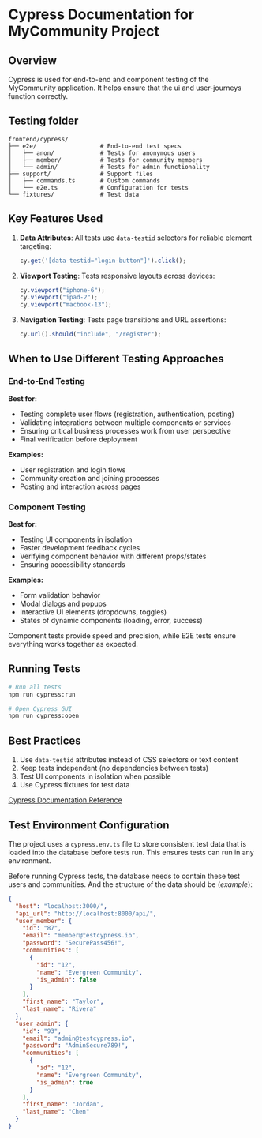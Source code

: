# Cypress Documentation for MyCommunity Project

## Overview

Cypress is used for end-to-end and component testing of the MyCommunity application. It helps ensure that the ui and user-journeys function correctly.

## Testing folder

```
frontend/cypress/
├── e2e/                  # End-to-end test specs
│   ├── anon/             # Tests for anonymous users
│   ├── member/           # Tests for community members
│   └── admin/            # Tests for admin functionality
├── support/              # Support files
│   ├── commands.ts       # Custom commands
│   └── e2e.ts            # Configuration for tests
└── fixtures/             # Test data
```

## Key Features Used

1. **Data Attributes**: All tests use `data-testid` selectors for reliable element targeting:

   ```typescript
   cy.get('[data-testid="login-button"]').click();
   ```

2. **Viewport Testing**: Tests responsive layouts across devices:

   ```typescript
   cy.viewport("iphone-6");
   cy.viewport("ipad-2");
   cy.viewport("macbook-13");
   ```

3. **Navigation Testing**: Tests page transitions and URL assertions:
   ```typescript
   cy.url().should("include", "/register");
   ```

## When to Use Different Testing Approaches

### End-to-End Testing

**Best for:**

- Testing complete user flows (registration, authentication, posting)
- Validating integrations between multiple components or services
- Ensuring critical business processes work from user perspective
- Final verification before deployment

**Examples:**

- User registration and login flows
- Community creation and joining processes
- Posting and interaction across pages

### Component Testing

**Best for:**

- Testing UI components in isolation
- Faster development feedback cycles
- Verifying component behavior with different props/states
- Ensuring accessibility standards

**Examples:**

- Form validation behavior
- Modal dialogs and popups
- Interactive UI elements (dropdowns, toggles)
- States of dynamic components (loading, error, success)

Component tests provide speed and precision, while E2E tests ensure everything works together as expected.

## Running Tests

```bash
# Run all tests
npm run cypress:run

# Open Cypress GUI
npm run cypress:open
```

## Best Practices

1. Use `data-testid` attributes instead of CSS selectors or text content
2. Keep tests independent (no dependencies between tests)
3. Test UI components in isolation when possible
4. Use Cypress fixtures for test data

[Cypress Documentation Reference](https://docs.cypress.io/)

## Test Environment Configuration

The project uses a `cypress.env.ts` file to store consistent test data that is loaded into the database before tests run. This ensures tests can run in any environment.

Before running Cypress tests, the database needs to contain these test users and communities. And the structure of the data should be (_example_):

```json
{
  "host": "localhost:3000/",
  "api_url": "http://localhost:8000/api/",
  "user_member": {
    "id": "87",
    "email": "member@testcypress.io",
    "password": "SecurePass456!",
    "communities": [
      {
        "id": "12",
        "name": "Evergreen Community",
        "is_admin": false
      }
    ],
    "first_name": "Taylor",
    "last_name": "Rivera"
  },
  "user_admin": {
    "id": "93",
    "email": "admin@testcypress.io",
    "password": "AdminSecure789!",
    "communities": [
      {
        "id": "12",
        "name": "Evergreen Community",
        "is_admin": true
      }
    ],
    "first_name": "Jordan",
    "last_name": "Chen"
  }
}
```
